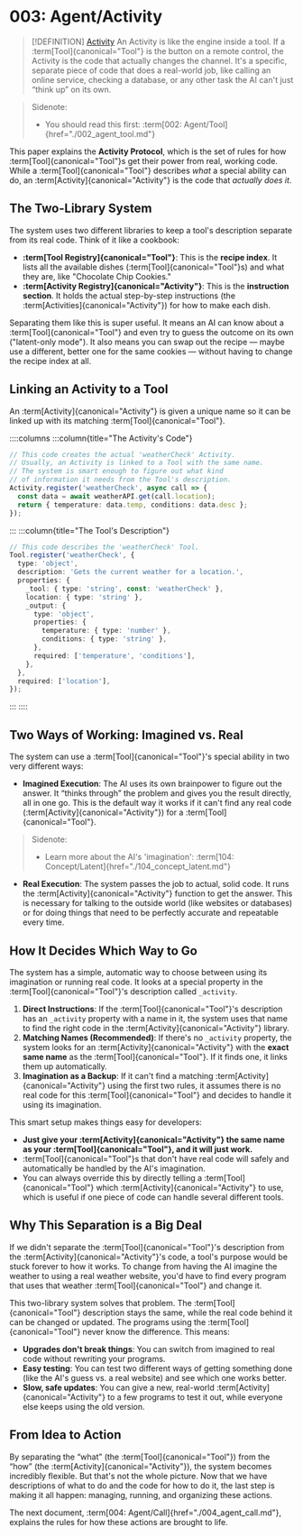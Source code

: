 # 003: Agent/Activity

> [!DEFINITION] [Activity](../../acts/000_glossary.md)
> An Activity is like the engine inside a tool. If a :term[Tool]{canonical="Tool"} is the button on a remote control, the Activity is the code that actually changes the channel. It's a specific, separate piece of code that does a real-world job, like calling an online service, checking a database, or any other task the AI can't just “think up” on its own.

> Sidenote:
> *   You should read this first: :term[002: Agent/Tool]{href="./002_agent_tool.md"}

This paper explains the **Activity Protocol**, which is the set of rules for how :term[Tool]{canonical="Tool"}s get their power from real, working code. While a :term[Tool]{canonical="Tool"} describes *what* a special ability can do, an :term[Activity]{canonical="Activity"} is the code that *actually does it*.

## The Two-Library System

The system uses two different libraries to keep a tool's description separate from its real code. Think of it like a cookbook:

*   **:term[Tool Registry]{canonical="Tool"}**: This is the **recipe index**. It lists all the available dishes (:term[Tool]{canonical="Tool"}s) and what they are, like "Chocolate Chip Cookies."
*   **:term[Activity Registry]{canonical="Activity"}**: This is the **instruction section**. It holds the actual step-by-step instructions (the :term[Activities]{canonical="Activity"}) for how to make each dish.

Separating them like this is super useful. It means an AI can know about a :term[Tool]{canonical="Tool"} and even try to guess the outcome on its own ("latent-only mode"). It also means you can swap out the recipe — maybe use a different, better one for the same cookies — without having to change the recipe index at all.

## Linking an Activity to a Tool

An :term[Activity]{canonical="Activity"} is given a unique name so it can be linked up with its matching :term[Tool]{canonical="Tool"}.

::::columns
:::column{title="The Activity's Code"}

```typescript
// This code creates the actual 'weatherCheck' Activity.
// Usually, an Activity is linked to a Tool with the same name.
// The system is smart enough to figure out what kind
// of information it needs from the Tool's description.
Activity.register('weatherCheck', async call => {
  const data = await weatherAPI.get(call.location);
  return { temperature: data.temp, conditions: data.desc };
});
```

:::
:::column{title="The Tool's Description"}

```typescript
// This code describes the 'weatherCheck' Tool.
Tool.register('weatherCheck', {
  type: 'object',
  description: 'Gets the current weather for a location.',
  properties: {
    _tool: { type: 'string', const: 'weatherCheck' },
    location: { type: 'string' },
    _output: {
      type: 'object',
      properties: {
        temperature: { type: 'number' },
        conditions: { type: 'string' },
      },
      required: ['temperature', 'conditions'],
    },
  },
  required: ['location'],
});
```

:::
::::

## Two Ways of Working: Imagined vs. Real

The system can use a :term[Tool]{canonical="Tool"}'s special ability in two very different ways:

*   **Imagined Execution**: The AI uses its own brainpower to figure out the answer. It “thinks through” the problem and gives you the result directly, all in one go. This is the default way it works if it can't find any real code (:term[Activity]{canonical="Activity"}) for a :term[Tool]{canonical="Tool"}.
  > Sidenote:
  > *   Learn more about the AI's 'imagination': :term[104: Concept/Latent]{href="./104_concept_latent.md"}
*   **Real Execution**: The system passes the job to actual, solid code. It runs the :term[Activity]{canonical="Activity"} function to get the answer. This is necessary for talking to the outside world (like websites or databases) or for doing things that need to be perfectly accurate and repeatable every time.

## How It Decides Which Way to Go

The system has a simple, automatic way to choose between using its imagination or running real code. It looks at a special property in the :term[Tool]{canonical="Tool"}'s description called `_activity`.

1.  **Direct Instructions**: If the :term[Tool]{canonical="Tool"}'s description has an `_activity` property with a name in it, the system uses that name to find the right code in the :term[Activity]{canonical="Activity"} library.
2.  **Matching Names (Recommended)**: If there's no `_activity` property, the system looks for an :term[Activity]{canonical="Activity"} with the **exact same name** as the :term[Tool]{canonical="Tool"}. If it finds one, it links them up automatically.
3.  **Imagination as a Backup**: If it can't find a matching :term[Activity]{canonical="Activity"} using the first two rules, it assumes there is no real code for this :term[Tool]{canonical="Tool"} and decides to handle it using its imagination.

This smart setup makes things easy for developers:

*   **Just give your :term[Activity]{canonical="Activity"} the same name as your :term[Tool]{canonical="Tool"}, and it will just work.**
*   :term[Tool]{canonical="Tool"}s that don't have real code will safely and automatically be handled by the AI's imagination.
*   You can always override this by directly telling a :term[Tool]{canonical="Tool"} which :term[Activity]{canonical="Activity"} to use, which is useful if one piece of code can handle several different tools.

## Why This Separation is a Big Deal

If we didn't separate the :term[Tool]{canonical="Tool"}'s description from the :term[Activity]{canonical="Activity"}'s code, a tool's purpose would be stuck forever to how it works. To change from having the AI imagine the weather to using a real weather website, you'd have to find every program that uses that weather :term[Tool]{canonical="Tool"} and change it.

This two-library system solves that problem. The :term[Tool]{canonical="Tool"} description stays the same, while the real code behind it can be changed or updated. The programs using the :term[Tool]{canonical="Tool"} never know the difference. This means:

*   **Upgrades don't break things**: You can switch from imagined to real code without rewriting your programs.
*   **Easy testing**: You can test two different ways of getting something done (like the AI's guess vs. a real website) and see which one works better.
*   **Slow, safe updates**: You can give a new, real-world :term[Activity]{canonical="Activity"} to a few programs to test it out, while everyone else keeps using the old version.

## From Idea to Action

By separating the “what” (the :term[Tool]{canonical="Tool"}) from the “how” (the :term[Activity]{canonical="Activity"}), the system becomes incredibly flexible. But that's not the whole picture. Now that we have descriptions of what to do and the code for how to do it, the last step is making it all happen: managing, running, and organizing these actions.

The next document, :term[004: Agent/Call]{href="./004_agent_call.md"}, explains the rules for how these actions are brought to life.